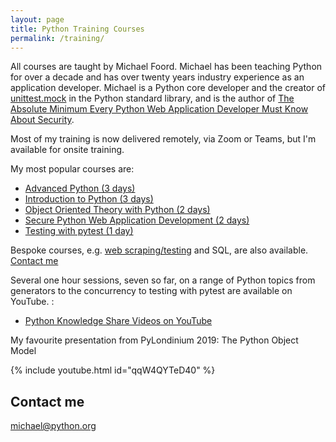```yaml
---
layout: page
title: Python Training Courses
permalink: /training/
---
```


All courses are taught by Michael Foord. Michael has been teaching Python for over a decade and has over twenty years industry experience as an application developer. Michael is a Python core developer and the creator of [unittest.mock](https://docs.python.org/3/library/unittest.mock.html) in the Python standard library, and is the author of [The Absolute Minimum Every Python Web Application Developer Must Know About Security](https://opensource.net/essential-python-web-security/).

Most of my training is now delivered remotely, via Zoom or Teams, but I'm available for onsite training.

My most popular courses are:

* [Advanced Python (3 days)](/advanced/)
* [Introduction to Python (3 days)](/introduction-python/)
* [Object Oriented Theory with Python (2 days)](/oopwithpython/)
* [Secure Python Web Application Development (2 days)](/security/)
* [Testing with pytest (1 day)](/testing-pytest/)

Bespoke courses, e.g. [web scraping/testing](/web-testing/) and SQL, are also available. [Contact me](mailto:michael@python.org)

Several one hour sessions, seven so far, on a range of Python topics from generators to the concurrency to testing with pytest are available on YouTube. :

* [Python Knowledge Share Videos on YouTube](/python-knowledge-share-videos/)


My favourite presentation from PyLondinium 2019: The Python Object Model

{% include youtube.html id="qqW4QYTeD40" %}

## Contact me

[michael@python.org](mailto:michael@python.org)
